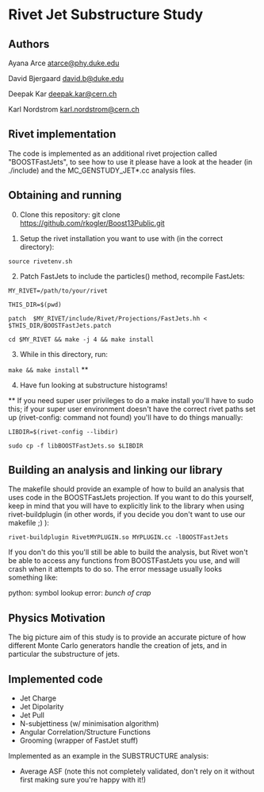 Rivet Jet Substructure Study
============================

Authors
-------
Ayana Arce <atarce@phy.duke.edu>

David Bjergaard <david.b@duke.edu>

Deepak Kar <deepak.kar@cern.ch>

Karl Nordstrom <karl.nordstrom@cern.ch>

Rivet implementation
--------------------

The code is implemented as an additional rivet
projection called "BOOSTFastJets", to see how
to use it please have a look at the header
(in ./include) and the MC_GENSTUDY_JET*.cc analysis files.

Obtaining and running
---------------------

0. Clone this repository: git clone https://github.com/rkogler/Boost13Public.git

1. Setup the rivet installation you want to use with
(in the correct directory):

`source rivetenv.sh`

2. Patch FastJets to include the particles() method,
recompile FastJets:

`MY_RIVET=/path/to/your/rivet`

`THIS_DIR=$(pwd)`

`patch  $MY_RIVET/include/Rivet/Projections/FastJets.hh < $THIS_DIR/BOOSTFastJets.patch`

`cd $MY_RIVET && make -j 4 && make install`

3. While in this directory, run:

`make && make install` **

4. Have fun looking at substructure histograms!

** If you need super user privileges to do a make install
you'll have to sudo this; if your super user environment
doesn't have the correct rivet paths set up
(rivet-config: command not found) you'll have to do things
manually:

`LIBDIR=$(rivet-config --libdir)`

`sudo cp -f libBOOSTFastJets.so $LIBDIR`

Building an analysis and linking our library
--------------------------------------------

The makefile should provide an example of how to build an analysis
that uses code in the BOOSTFastJets projection. If you want to do this
yourself, keep in mind that you will have to explicitly link to the
library when using rivet-buildplugin (in other words, if you decide
you don't want to use our makefile ;) ):

`rivet-buildplugin RivetMYPLUGIN.so MYPLUGIN.cc -lBOOSTFastJets`

If you don't do this you'll still be able to build the analysis,
but Rivet won't be able to access any functions from BOOSTFastJets
you use, and will crash when it attempts to do so. The error message
usually looks something like:

python: symbol lookup error: *bunch of crap*

Physics Motivation
------------------

The big picture aim of this study is to provide an accurate picture of
how different Monte Carlo generators handle the creation of jets, and
in particular the substructure of jets.

Implemented code
------------------------
* Jet Charge
* Jet Dipolarity
* Jet Pull
* N-subjettiness (w/ minimisation algorithm)
* Angular Correlation/Structure Functions
* Grooming (wrapper of FastJet stuff)

Implemented as an example in the SUBSTRUCTURE analysis:

* Average ASF (note this not completely validated, don't rely on it without first making sure you're happy with it!)
